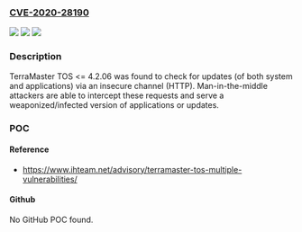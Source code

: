 ### [CVE-2020-28190](https://cve.mitre.org/cgi-bin/cvename.cgi?name=CVE-2020-28190)
![](https://img.shields.io/static/v1?label=Product&message=n%2Fa&color=blue)
![](https://img.shields.io/static/v1?label=Version&message=n%2Fa&color=blue)
![](https://img.shields.io/static/v1?label=Vulnerability&message=n%2Fa&color=brighgreen)

### Description

TerraMaster TOS <= 4.2.06 was found to check for updates (of both system and applications) via an insecure channel (HTTP). Man-in-the-middle attackers are able to intercept these requests and serve a weaponized/infected version of applications or updates.

### POC

#### Reference
- https://www.ihteam.net/advisory/terramaster-tos-multiple-vulnerabilities/

#### Github
No GitHub POC found.

